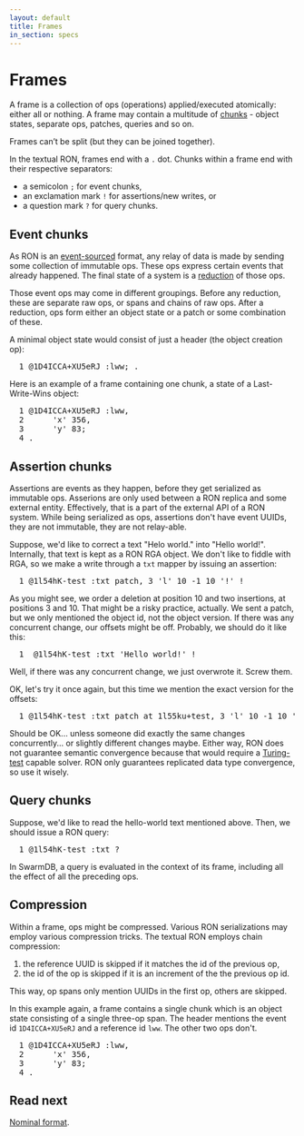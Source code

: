 ```yaml
---
layout: default
title: Frames
in_section: specs
---
```


# Frames

A frame is a collection of ops (operations) applied/executed atomically: either all or nothing.
A frame may contain a multitude of [chunks](/specs/glossary#chunk) - object states, separate ops, patches, queries and so on. 

Frames can’t be split (but they can be joined together).

In the textual RON, frames end with a `.` dot.
Chunks within a frame end with their respective separators:

*  a semicolon `;` for event chunks,
*  an exclamation mark `!` for assertions/new writes, or
*  a question mark `?` for query chunks.


## Event chunks

As RON is an [event-sourced](https://martinfowler.com/eaaDev/EventSourcing.html) format, any relay of data is made by sending some collection of immutable ops.
These ops express certain events that already happened.
The final state of a system is a [reduction](https://en.wikipedia.org/wiki/Fold_\(higher-order_function\)) of those ops.

Those event ops may come in different groupings.
Before any reduction, these are separate raw ops, or spans and chains of raw ops.
After a reduction, ops form either an object state or a patch or some combination of these.

A minimal object state  would consist of just a header (the object creation op):
<pre><span class="line">  1 </span><span class="id">@1D4ICCA+XU5eRJ</span> <span class="span">:lww</span><span class="term">;</span> <span class="full_stop">.</span>
</pre>

Here is an example of a frame containing one chunk, a state of a Last-Write-Wins object:

<pre><span class="line">  1 </span><span class="id">@1D4ICCA+XU5eRJ</span> <span class="span">:lww</span><span class="term">,</span>
<span class="line">  2 </span>     <span class="str_span">&apos;x&apos;</span> <span class="int">356</span><span class="term">,</span>
<span class="line">  3 </span>     <span class="str_span">&apos;y&apos;</span> <span class="int">83</span><span class="term">;</span>
<span class="line">  4 </span><span class="full_stop">.</span>
</pre>


## Assertion chunks

Assertions are events as they happen, before they get serialized as immutable ops.
Asserions are only used between a RON replica and some external entity.
Effectively, that is a part of the external API of a RON system.
While being serialized as ops, assertions don't have event UUIDs, they are not immutable, they are not relay-able.

Suppose, we'd like to correct a text "Helo world." into "Hello world!".
Internally, that text is kept as a RON RGA object.
We don't like to fiddle with RGA, so we make a write through a `txt` mapper by issuing an assertion:
<pre><span class="line">  1 </span><span class="derived_id">@1l54hK-test</span> <span class="span">:txt</span> <span class="str_span">patch</span><span class="term">,</span> <span class="int">3</span> <span class="str_span">&apos;l&apos;</span> <span class="int">10</span> <span class="int">-1</span> <span class="int">10</span> <span class="str_span">&apos;!&apos;</span> <span class="term">!</span>
</pre>

As you might see, we order a deletion at position 10 and two insertions, at positions 3 and 10.
That might be a risky practice, actually.
We sent a patch, but we only mentioned the object id, not the object version.
If there was any concurrent change, our offsets might be off.
Probably, we should do it like this:

<pre><span class="line">  1 </span> <span class="derived_id">@1l54hK-test</span> <span class="span">:txt</span> <span class="str_span">&apos;Hello world!&apos;</span> <span class="term">!</span>
</pre>

Well, if there was any concurrent change, we just overwrote it.
Screw them.

OK, let's try it once again, but this time we mention the exact version for the offsets: 

<pre><span class="line">  1 </span><span class="derived_id">@1l54hK-test</span> <span class="span">:txt</span> <span class="str_span">patch at 1l55ku+test</span><span class="term">,</span> <span class="int">3</span> <span class="str_span">&apos;l&apos;</span> <span class="int">10</span> <span class="int">-1</span> <span class="int">10</span> <span class="str_span">&apos;!&apos;</span> <span class="term">!</span>
</pre>

Should be OK... unless someone did exactly the same changes concurrently... or slightly different changes maybe. Either way, RON does not guarantee semantic convergence because that would require a [Turing-test](https://en.wikipedia.org/wiki/Turing_test) capable solver. RON only guarantees replicated data type convergence, so use it wisely. 

## Query chunks

Suppose, we'd like to read the hello-world text mentioned above.
Then, we should issue a RON query:

<pre><span class="line">  1 </span><span class="derived_id">@1l54hK-test</span> <span class="span">:txt</span> <span class="term">?</span>
</pre>

In SwarmDB, a query is evaluated in the context of its frame, including all the effect of all the preceding ops.

## Compression

Within a frame, ops might be compressed.
Various RON serializations may employ various compression tricks.
The textual RON employs chain compression:

1. the reference UUID is skipped if it matches the id of the previous op,
2. the id of the op is skipped if it is an increment of the the previous op id.

This way, op spans only mention UUIDs in the first op, others are skipped. 

In this example again, a frame contains a single chunk which is an object state consisting of a single three-op span. 
The header mentions the event id `1D4ICCA+XU5eRJ` and a reference id `lww`. The other two ops don't.

<pre><span class="line">  1 </span><span class="id">@1D4ICCA+XU5eRJ</span> <span class="span">:lww</span><span class="term">,</span>
<span class="line">  2 </span>     <span class="str_span">&apos;x&apos;</span> <span class="int">356</span><span class="term">,</span>
<span class="line">  3 </span>     <span class="str_span">&apos;y&apos;</span> <span class="int">83</span><span class="term">;</span>
<span class="line">  4 </span><span class="full_stop">.</span>
</pre>

## Read next

[Nominal format](../nominal/).